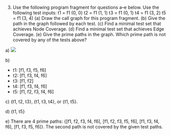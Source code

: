 ﻿

3. Use the following program fragment for questions a–e below. Use the following test inputs: t1 = f1 (0, 0) t2 = f1 (1, 1) t3 = f1 (0, 1) t4 = f1 (3, 2) t5 = f1 (3, 4) (a) Draw the call graph for this program fragment. (b) Give the path in the graph followed by each test. (c) Find a minimal test set that achieves Node Coverage. (d) Find a minimal test set that achieves Edge Coverage. (e) Give the prime paths in the graph. Which prime path is not covered by any of the tests above?

a) ![](https://github.com/lethuckien/Software-Testing-2020-USTH-1/blob/master/LeThucKien/Capture1.PNG)

b)
- t1: [f1, f3, f5, f6] 
- t2: [f1, f3, f4, f6] 
- t3: [f1, f2] 
- t4: [f1, f3, f4, f6] 
- t5: [f1, f2, f3, f4, f6]

c) {t1, t2, t3}, {t1, t3, t4}, or {t1, t5}.

d) {t1, t5}

e) There are 4 prime paths: {[f1, f2, f3, f4, f6], [f1, f2, f3, f5, f6], [f1, f3, f4, f6], [f1, f3, f5, f6]}. The second path is not covered by the given test paths.


